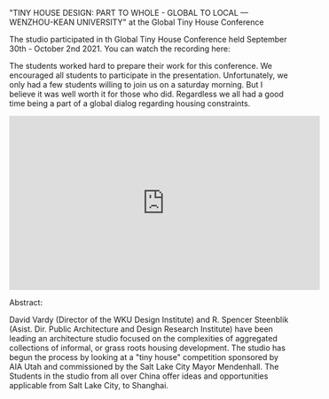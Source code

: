 "TINY HOUSE DESIGN: PART TO WHOLE - GLOBAL TO LOCAL — WENZHOU-KEAN UNIVERSITY" at the Global Tiny House Conference

The studio participated in th Global Tiny House Conference held September 30th - October 2nd 2021. You can watch the recording here:

The students worked hard to prepare their work for this conference. We encouraged all students to participate in the presentation. Unfortunately, we only had a few students willing to join us on a saturday morning. But I believe it was well worth it for those who did. Regardless we all had a good time being a part of a global dialog regarding housing constraints.

<iframe width="560" height="315" src="https://www.youtube.com/embed/AmaRIUixVi0" title="YouTube video player" frameborder="0" allow="accelerometer; autoplay; clipboard-write; encrypted-media; gyroscope; picture-in-picture" allowfullscreen></iframe>

Abstract:

David Vardy (Director of the WKU Design Institute) and R. Spencer Steenblik (Asist. Dir. Public Architecture and Design Research Institute) have been leading an architecture studio focused on the complexities of aggregated collections of informal, or grass roots housing development. The studio has begun the process by looking at a "tiny house" competition sponsored by AIA Utah and commissioned by the Salt Lake City Mayor Mendenhall. The Students in the studio from all over China offer ideas and opportunities applicable from Salt Lake City, to Shanghai.
